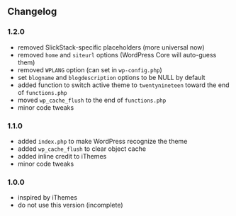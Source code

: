 ## Changelog

### 1.2.0
* removed SlickStack-specific placeholders (more universal now)
* removed `home` and `siteurl` options (WordPress Core will auto-guess them)
* removed `WPLANG` option (can set in `wp-config.php`)
* set `blogname` and `blogdescription` options to be NULL by default
* added function to switch active theme to `twentynineteen` toward the end of `functions.php`
* moved `wp_cache_flush` to the end of `functions.php`
* minor code tweaks

### 1.1.0
* added `index.php` to make WordPress recognize the theme
* added `wp_cache_flush` to clear object cache
* added inline credit to iThemes
* minor code tweaks

### 1.0.0
* inspired by iThemes
* do not use this version (incomplete)
